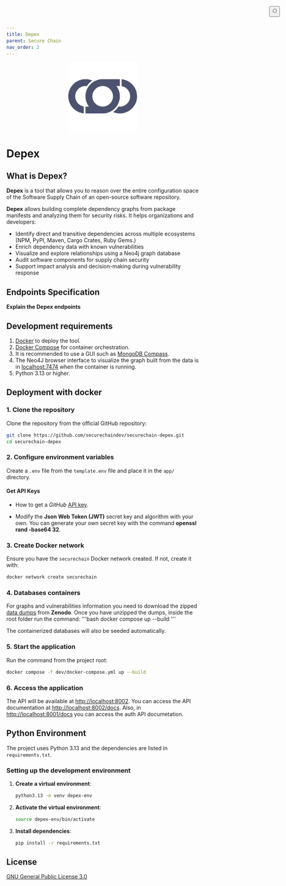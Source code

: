 ```yaml
---
title: Depex
parent: Secure Chain
nav_order: 2
---
```


<p align="center">
  <img src="/assets/securechain/logos/depex-logo.png" alt="Depex Logo" width="180"/>
</p>

# Depex

## What is Depex?

**Depex** is a tool that allows you to reason over the entire configuration space of the Software Supply Chain of an open-source software repository.

**Depex** allows building complete dependency graphs from package manifests and analyzing them for security risks. It helps organizations and developers:

- Identify direct and transitive dependencies across multiple ecosystems (NPM, PyPI, Maven, Cargo Crates, Ruby Gems.)
- Enrich dependency data with known vulnerabilities
- Visualize and explore relationships using a Neo4j graph database
- Audit software components for supply chain security
- Support impact analysis and decision-making during vulnerability response

## Endpoints Specification

**Explain the Depex endpoints**

## Development requirements

1. [Docker](https://www.docker.com/) to deploy the tool.
2. [Docker Compose](https://docs.docker.com/compose/) for container orchestration.
3. It is recommended to use a GUI such as [MongoDB Compass](https://www.mongodb.com/en/products/compass).
4. The Neo4J browser interface to visualize the graph built from the data is in [localhost:7474](http://0.0.0.0:7474/browser/) when the container is running.
5. Python 3.13 or higher.

## Deployment with docker

### 1. Clone the repository
Clone the repository from the official GitHub repository:
```bash
git clone https://github.com/securechaindev/securechain-depex.git
cd securechain-depex
```

### 2. Configure environment variables
Create a `.env` file from the `template.env` file and place it in the `app/` directory.

#### Get API Keys

- How to get a *GitHub* [API key](https://docs.github.com/en/authentication/keeping-your-account-and-data-secure/managing-your-personal-access-tokens).

- Modify the **Json Web Token (JWT)** secret key and algorithm with your own. You can generate your own secret key with the command **openssl rand -base64 32**.

### 3. Create Docker network
Ensure you have the `securechain` Docker network created. If not, create it with:
```bash
docker network create securechain
```

### 4. Databases containers

For graphs and vulnerabilities information you need to download the zipped [data dumps](https://doi.org/10.5281/zenodo.16739081) from **Zenodo**. Once you have unzipped the dumps, inside the root folder run the command:
'''bash
docker compose up --build
'''

The containerized databases will also be seeded automatically.

### 5. Start the application
Run the command from the project root:
```bash
docker compose -f dev/docker-compose.yml up --build
```

### 6. Access the application
The API will be available at [http://localhost:8002](http://localhost:8002). You can access the API documentation at [http://localhost:8002/docs](http://localhost:8002/docs). Also, in [http://localhost:8001/docs](http://localhost:8001/docs) you can access the auth API documetation.

## Python Environment
The project uses Python 3.13 and the dependencies are listed in `requirements.txt`.

### Setting up the development environment

1. **Create a virtual environment**:
   ```bash
   python3.13 -m venv depex-env
   ```

2. **Activate the virtual environment**:
   ```bash
   source depex-env/bin/activate
   ```

3. **Install dependencies**:
   ```bash
   pip install -r requirements.txt
   ```

## License
[GNU General Public License 3.0](https://www.gnu.org/licenses/gpl-3.0.html)

<button class="btn js-toggle-dark-mode" style="
  position: fixed;
  top: 1rem;
  right: 1rem;
  z-index: 1000;
">
  🌕
</button>

<script>
  const toggleDarkMode = document.querySelector('.js-toggle-dark-mode'); jtd.addEvent(toggleDarkMode, 'click', function(){ if (jtd.getTheme() === 'dark') { jtd.setTheme('light'); toggleDarkMode.textContent = '🌕'; } else { jtd.setTheme('dark'); toggleDarkMode.textContent = '☀️'; } });
</script>

